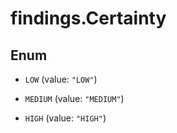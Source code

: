 # findings.Certainty

## Enum


* `LOW` (value: `"LOW"`)

* `MEDIUM` (value: `"MEDIUM"`)

* `HIGH` (value: `"HIGH"`)

